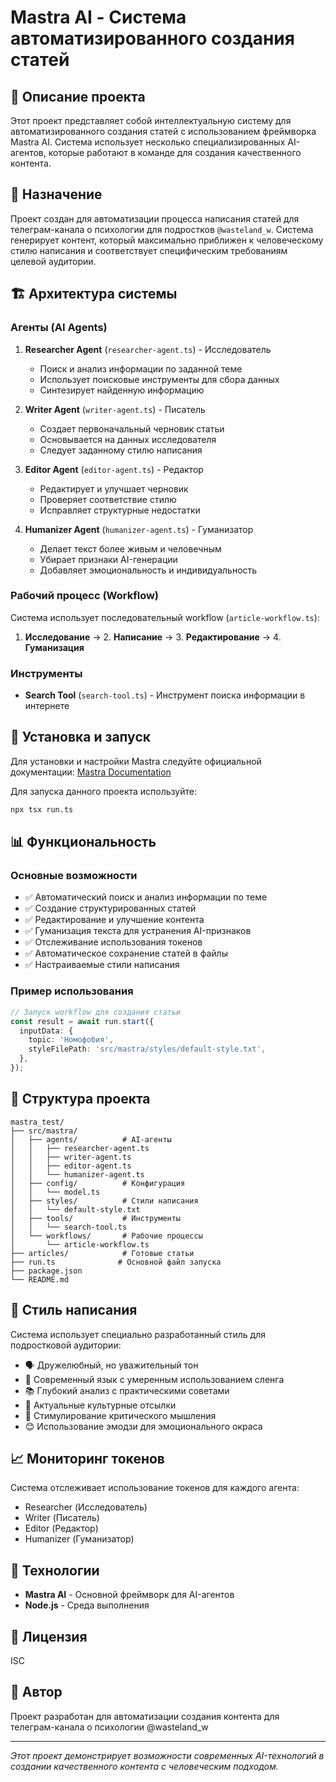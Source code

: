 # Mastra AI - Система автоматизированного создания статей

## 📝 Описание проекта

Этот проект представляет собой интеллектуальную систему для автоматизированного создания статей с использованием фреймворка Mastra AI. Система использует несколько специализированных AI-агентов, которые работают в команде для создания качественного контента.

## 🎯 Назначение

Проект создан для автоматизации процесса написания статей для телеграм-канала о психологии для подростков `@wasteland_w`. Система генерирует контент, который максимально приближен к человеческому стилю написания и соответствует специфическим требованиям целевой аудитории.

## 🏗️ Архитектура системы

### Агенты (AI Agents)

1. **Researcher Agent** (`researcher-agent.ts`) - Исследователь
   - Поиск и анализ информации по заданной теме
   - Использует поисковые инструменты для сбора данных
   - Синтезирует найденную информацию

2. **Writer Agent** (`writer-agent.ts`) - Писатель
   - Создает первоначальный черновик статьи
   - Основывается на данных исследователя
   - Следует заданному стилю написания

3. **Editor Agent** (`editor-agent.ts`) - Редактор
   - Редактирует и улучшает черновик
   - Проверяет соответствие стилю
   - Исправляет структурные недостатки

4. **Humanizer Agent** (`humanizer-agent.ts`) - Гуманизатор
   - Делает текст более живым и человечным
   - Убирает признаки AI-генерации
   - Добавляет эмоциональность и индивидуальность

### Рабочий процесс (Workflow)

Система использует последовательный workflow (`article-workflow.ts`):
1. **Исследование** → 2. **Написание** → 3. **Редактирование** → 4. **Гуманизация**

### Инструменты

- **Search Tool** (`search-tool.ts`) - Инструмент поиска информации в интернете

## 🚀 Установка и запуск

Для установки и настройки Mastra следуйте официальной документации: [Mastra Documentation](https://docs.mastra.ai)

Для запуска данного проекта используйте:

```bash
npx tsx run.ts
```

## 📊 Функциональность

### Основные возможности

- ✅ Автоматический поиск и анализ информации по теме
- ✅ Создание структурированных статей
- ✅ Редактирование и улучшение контента
- ✅ Гуманизация текста для устранения AI-признаков
- ✅ Отслеживание использования токенов
- ✅ Автоматическое сохранение статей в файлы
- ✅ Настраиваемые стили написания

### Пример использования

```typescript
// Запуск workflow для создания статьи
const result = await run.start({
  inputData: {
    topic: 'Номофобия',
    styleFilePath: 'src/mastra/styles/default-style.txt',
  },
});
```

## 📁 Структура проекта

```
mastra_test/
├── src/mastra/
│   ├── agents/          # AI-агенты
│   │   ├── researcher-agent.ts
│   │   ├── writer-agent.ts
│   │   ├── editor-agent.ts
│   │   └── humanizer-agent.ts
│   ├── config/          # Конфигурация
│   │   └── model.ts
│   ├── styles/          # Стили написания
│   │   └── default-style.txt
│   ├── tools/           # Инструменты
│   │   └── search-tool.ts
│   └── workflows/       # Рабочие процессы
│       └── article-workflow.ts
├── articles/            # Готовые статьи
├── run.ts              # Основной файл запуска
├── package.json
└── README.md
```

## 🎨 Стиль написания

Система использует специально разработанный стиль для подростковой аудитории:

- 🗣️ Дружелюбный, но уважительный тон
- 🧠 Современный язык с умеренным использованием сленга
- 📚 Глубокий анализ с практическими советами
- 🎯 Актуальные культурные отсылки
- 💭 Стимулирование критического мышления
- 😊 Использование эмодзи для эмоционального окраса

## 📈 Мониторинг токенов

Система отслеживает использование токенов для каждого агента:
- Researcher (Исследователь)
- Writer (Писатель)
- Editor (Редактор)
- Humanizer (Гуманизатор)

## 🔧 Технологии

- **Mastra AI** - Основной фреймворк для AI-агентов
- **Node.js** - Среда выполнения

## 📝 Лицензия

ISC

## 👥 Автор

Проект разработан для автоматизации создания контента для телеграм-канала о психологии @wasteland_w

---

*Этот проект демонстрирует возможности современных AI-технологий в создании качественного контента с человеческим подходом.*
